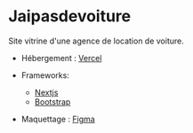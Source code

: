 # Jaipasdevoiture

Site vitrine d'une agence de location de voiture.

- Hébergement : [Vercel](https://vercel.com/)

- Frameworks: 
   - [Nextjs](https://nextjs.org/)
   - [Bootstrap](https://getbootstrap.com/)

- Maquettage : [Figma](https://www.figma.com/)